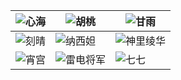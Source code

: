 | ![心海](https://pic2.ziyuan.wang/user/0w0/2024/07/kokomi_b1685cedaf291.jpg) | ![胡桃](https://pic2.ziyuan.wang/user/0w0/2024/07/hutao_aacce73925a94.jpg)       | ![甘雨](https://pic2.ziyuan.wang/user/0w0/2024/07/ganyu_c2a614fe610a6.jpg)   |
| ----------------------------------------------------------------------------------------------------- | ------------------------------------------------------------------------------ | -------------------------------------------------------------------------- |
| ![刻晴](https://pic2.ziyuan.wang/user/0w0/2024/07/keqing_f2da788cfc794.jpg)                             | ![纳西妲](https://pic2.ziyuan.wang/user/0w0/2024/07/nahida_8f2bf082c921b.jpg)     | ![神里绫华](https://pic2.ziyuan.wang/user/0w0/2024/07/ayaka_eb4664b286cea.jpg) |
| ![宵宫](https://pic2.ziyuan.wang/user/0w0/2024/07/yoimiya_b9601072ac099.jpg)                            | ![雷电将军](https://pic2.ziyuan.wang/user/0w0/2024/07/beelzebul_215d560c5426f.jpg) | ![七七](https://pic2.ziyuan.wang/user/0w0/2024/07/Qiqi_2f99c4de8521b.png)    |


